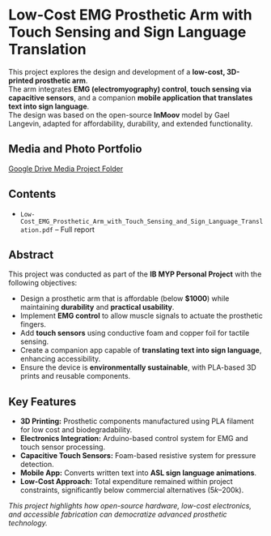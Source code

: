 # Low-Cost EMG Prosthetic Arm with Touch Sensing and Sign Language Translation

This project explores the design and development of a **low-cost, 3D-printed prosthetic arm**.  
The arm integrates **EMG (electromyography) control**, **touch sensing via capacitive sensors**, and a companion **mobile application that translates text into sign language**.  
The design was based on the open-source **InMoov** model by Gael Langevin, adapted for affordability, durability, and extended functionality.

## Media and Photo Portfolio
[Google Drive Media Project Folder](https://drive.google.com/drive/folders/1p_XdKvmSmjxcKYN3_bZJBtd5P5KTfwZU?usp=sharing)

## Contents
- `Low-Cost_EMG_Prosthetic_Arm_with_Touch_Sensing_and_Sign_Language_Translation.pdf` – Full report  

## Abstract
This project was conducted as part of the **IB MYP Personal Project** with the following objectives:
- Design a prosthetic arm that is affordable (below **$1000**) while maintaining **durability** and **practical usability**.  
- Implement **EMG control** to allow muscle signals to actuate the prosthetic fingers.  
- Add **touch sensors** using conductive foam and copper foil for tactile sensing.  
- Create a companion app capable of **translating text into sign language**, enhancing accessibility.  
- Ensure the device is **environmentally sustainable**, with PLA-based 3D prints and reusable components.

## Key Features
- **3D Printing:** Prosthetic components manufactured using PLA filament for low cost and biodegradability.  
- **Electronics Integration:** Arduino-based control system for EMG and touch sensor processing.  
- **Capacitive Touch Sensors:** Foam-based resistive system for pressure detection.  
- **Mobile App:** Converts written text into **ASL sign language animations**.  
- **Low-Cost Approach:** Total expenditure remained within project constraints, significantly below commercial alternatives ($5k–$200k).  

*This project highlights how open-source hardware, low-cost electronics, and accessible fabrication can democratize advanced prosthetic technology.*  
